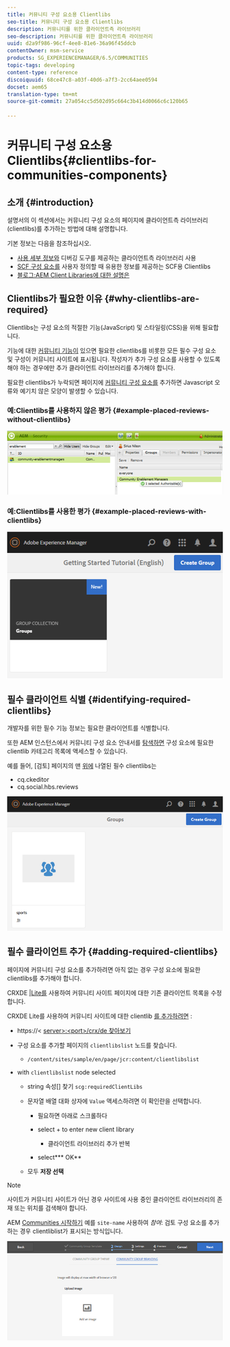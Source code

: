 ```yaml
---
title: 커뮤니티 구성 요소용 Clientlibs
seo-title: 커뮤니티 구성 요소용 Clientlibs
description: 커뮤니티를 위한 클라이언트측 라이브러리
seo-description: 커뮤니티를 위한 클라이언트측 라이브러리
uuid: d2a9f986-96cf-4ee8-81e6-36a96f45ddcb
contentOwner: msm-service
products: SG_EXPERIENCEMANAGER/6.5/COMMUNITIES
topic-tags: developing
content-type: reference
discoiquuid: 68ce47c8-a03f-40d6-a7f3-2cc64aee0594
docset: aem65
translation-type: tm+mt
source-git-commit: 27a054cc5d502d95c664c3b414d0066c6c120b65

---
```



# 커뮤니티 구성 요소용 Clientlibs{#clientlibs-for-communities-components}

## 소개 {#introduction}

설명서의 이 섹션에서는 커뮤니티 구성 요소의 페이지에 클라이언트측 라이브러리(clientlibs)를 추가하는 방법에 대해 설명합니다.

기본 정보는 다음을 참조하십시오.

* [사용 세부 정보와](/help/sites-developing/clientlibs.md) 디버깅 도구를 제공하는 클라이언트측 라이브러리 사용
* [SCF 구성 요소를](/help/communities/client-customize.md#clientlibs) 사용자 정의할 때 유용한 정보를 제공하는 SCF용 Clientlibs
* [블로그:AEM Client Libraries에 대한 설명은](https://blogs.adobe.com/experiencedelivers/experience-management/clientlibs-explained-example/)

## Clientlibs가 필요한 이유 {#why-clientlibs-are-required}

Clientlibs는 구성 요소의 적절한 기능(JavaScript) 및 스타일링(CSS)을 위해 필요합니다.

기능에 대한 [커뮤니티 기능이](/help/communities/functions.md) 있으면 필요한 clientlibs를 비롯한 모든 필수 구성 요소 및 구성이 커뮤니티 사이트에 표시됩니다. 작성자가 추가 구성 요소를 사용할 수 있도록 해야 하는 경우에만 추가 클라이언트 라이브러리를 추가해야 합니다.

필요한 clientlibs가 누락되면 페이지에 [커뮤니티 구성 요소를](/help/communities/author-communities.md) 추가하면 Javascript 오류와 예기치 않은 모양이 발생할 수 있습니다.

### 예:Clientlibs를 사용하지 않은 평가 {#example-placed-reviews-without-clientlibs}

![chlimage_1-132](assets/chlimage_1-132.png)

### 예:Clientlibs를 사용한 평가 {#example-placed-reviews-with-clientlibs}

![chlimage_1-133](assets/chlimage_1-133.png)

## 필수 클라이언트 식별 {#identifying-required-clientlibs}

개발자를 위한 필수 기능 정보는 필요한 클라이언트를 식별합니다.

또한 AEM 인스턴스에서 커뮤니티 구성 요소 안내서를 [탐색하면](/help/communities/components-guide.md) 구성 요소에 필요한 clientlib 카테고리 목록에 액세스할 수 있습니다.

예를 들어, [검토] 페이지의 맨 [위에](https://localhost:4502/content/community-components/en/reviews.html) 나열된 필수 clientlibs는

* cq.ckeditor
* cq.social.hbs.reviews

![chlimage_1-134](assets/chlimage_1-134.png)

## 필수 클라이언트 추가 {#adding-required-clientlibs}

페이지에 커뮤니티 구성 요소를 추가하려면 아직 없는 경우 구성 요소에 필요한 clientlibs를 추가해야 합니다.

CRXDE [|Lite를](#using-crxde-lite) 사용하여 커뮤니티 사이트 페이지에 대한 기존 클라이언트 목록을 수정합니다.

CRXDE Lite를 사용하여 커뮤니티 사이트에 대한 clientlib [를 추가하려면](/help/sites-developing/developing-with-crxde-lite.md) :

* https://&lt; [server>:&lt;port>/crx/de 찾아보기](https://localhost:4502/crx/de)
* 구성 요소를 추가할 페이지의 `clientlibslist` 노드를 찾습니다.

   * `/content/sites/sample/en/page/jcr:content/clientlibslist`

* with `clientlibslist` node selected

   * string 속성[] 찾기 `scg:requiredClientLibs`
   * 문자열 배열 대화 상자에 `Value` 액세스하려면 이 확인란을 선택합니다.

      * 필요하면 아래로 스크롤하다
      * select + to enter new client library

         * 클라이언트 라이브러리 추가 반복
      * select*** OK**
   * 모두 **저장 선택**



>[!NOTE]
>
>사이트가 커뮤니티 사이트가 아닌 경우 사이트에 사용 중인 클라이언트 라이브러리의 존재 또는 위치를 검색해야 합니다.

AEM [Communities 시작하기](/help/communities/getting-started.md) 예를 `site-name` 사용하여 *참여*: 검토 구성 요소를 추가하는 경우 clientliblist가 표시되는 방식입니다.

![chlimage_1-135](assets/chlimage_1-135.png)

